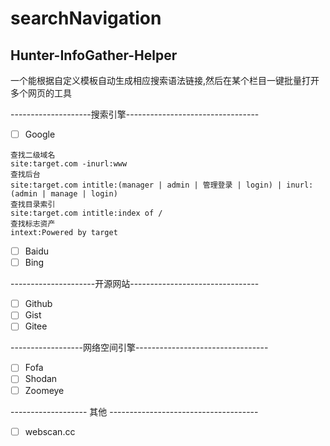 # searchNavigation
## Hunter-InfoGather-Helper

一个能根据自定义模板自动生成相应搜索语法链接,然后在某个栏目一键批量打开多个网页的工具

--------------------搜索引擎---------------------------------
- [ ] Google
```
查找二级域名
site:target.com -inurl:www
查找后台
site:target.com intitle:(manager | admin | 管理登录 | login) | inurl:(admin | manage | login)
查找目录索引
site:target.com intitle:index of /
查找标志资产
intext:Powered by target
```
- [ ] Baidu
- [ ] Bing

---------------------开源网站--------------------------------
- [ ] Github
- [ ] Gist
- [ ] Gitee

------------------网络空间引擎---------------------------------
- [ ] Fofa
- [ ] Shodan
- [ ] Zoomeye

------------------- 其他 -------------------------------------
- [ ] webscan.cc
